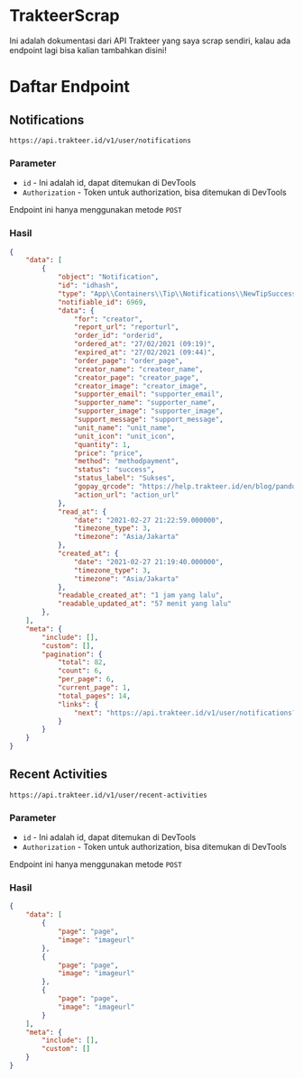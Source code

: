 # TrakteerScrap
Ini adalah dokumentasi dari API Trakteer yang saya scrap sendiri, kalau ada endpoint lagi bisa kalian tambahkan disini!

# Daftar Endpoint

## Notifications
`https://api.trakteer.id/v1/user/notifications`
### Parameter
- `id` - Ini adalah id, dapat ditemukan di DevTools
- `Authorization` - Token untuk authorization, bisa ditemukan di DevTools

Endpoint ini hanya menggunakan metode `POST`
### Hasil
```json
{
    "data": [
        {
            "object": "Notification",
            "id": "idhash",
            "type": "App\\Containers\\Tip\\Notifications\\NewTipSuccess",
            "notifiable_id": 6969,
            "data": {
                "for": "creator",
                "report_url": "reporturl",
                "order_id": "orderid",
                "ordered_at": "27/02/2021 (09:19)",
                "expired_at": "27/02/2021 (09:44)",
                "order_page": "order_page",
                "creator_name": "createor_name",
                "creator_page": "creator_page",
                "creator_image": "creator_image",
                "supporter_email": "supporter_email",
                "supporter_name": "supporter_name",
                "supporter_image": "supporter_image",
                "support_message": "support_message",
                "unit_name": "unit_name",
                "unit_icon": "unit_icon",
                "quantity": 1,
                "price": "price",
                "method": "methodpayment",
                "status": "success",
                "status_label": "Sukses",
                "gopay_qrcode": "https://help.trakteer.id/en/blog/panduan-trakteer-menggunakan-ovo",
                "action_url": "action_url"
            },
            "read_at": {
                "date": "2021-02-27 21:22:59.000000",
                "timezone_type": 3,
                "timezone": "Asia/Jakarta"
            },
            "created_at": {
                "date": "2021-02-27 21:19:40.000000",
                "timezone_type": 3,
                "timezone": "Asia/Jakarta"
            },
            "readable_created_at": "1 jam yang lalu",
            "readable_updated_at": "57 menit yang lalu"
        },
    ],
    "meta": {
        "include": [],
        "custom": [],
        "pagination": {
            "total": 82,
            "count": 6,
            "per_page": 6,
            "current_page": 1,
            "total_pages": 14,
            "links": {
                "next": "https://api.trakteer.id/v1/user/notifications?page=2"
            }
        }
    }
}
```

## Recent Activities
`https://api.trakteer.id/v1/user/recent-activities`
### Parameter
- `id` - Ini adalah id, dapat ditemukan di DevTools
- `Authorization` - Token untuk authorization, bisa ditemukan di DevTools

Endpoint ini hanya menggunakan metode `POST`
### Hasil
```json
{
    "data": [
        {
            "page": "page",
            "image": "imageurl"
        },
        {
            "page": "page",
            "image": "imageurl"
        },
        {
            "page": "page",
            "image": "imageurl"
        }
    ],
    "meta": {
        "include": [],
        "custom": []
    }
}
```

